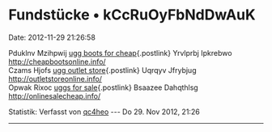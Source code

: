Fundstücke • kCcRuOyFbNdDwAuK
=============================

Date: 2012-11-29 21:26:58

Pduklnv Mzihpwij [ugg boots for
cheap](http://cheapbootsonline.info/){.postlink} Yrvlprbj Ipkrebwo
<http://cheapbootsonline.info/>\
Czams Hjofs [ugg outlet
store](http://outletstoreonline.info/){.postlink} Uqrqyv Jfrybjug
<http://outletstoreonline.info/>\
Opwak Rixoc [uggs for sale](http://onlinesalecheap.info/){.postlink}
Bsaazee Dahqthlsg <http://onlinesalecheap.info/>

Statistik: Verfasst von
[qc4heo](http://ddb-forum.de/memberlist.php?mode=viewprofile&u=89) ---
Do 29. Nov 2012, 21:26

------------------------------------------------------------------------
